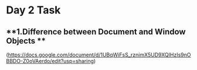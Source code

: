 # Day 2 Task
## **1.Difference between Document and Window Objects **

(https://docs.google.com/document/d/1UBqWiFsS_rznimX5UD9XQIHzIs9nOBBDO-Z0oVAerdo/edit?usp=sharing)